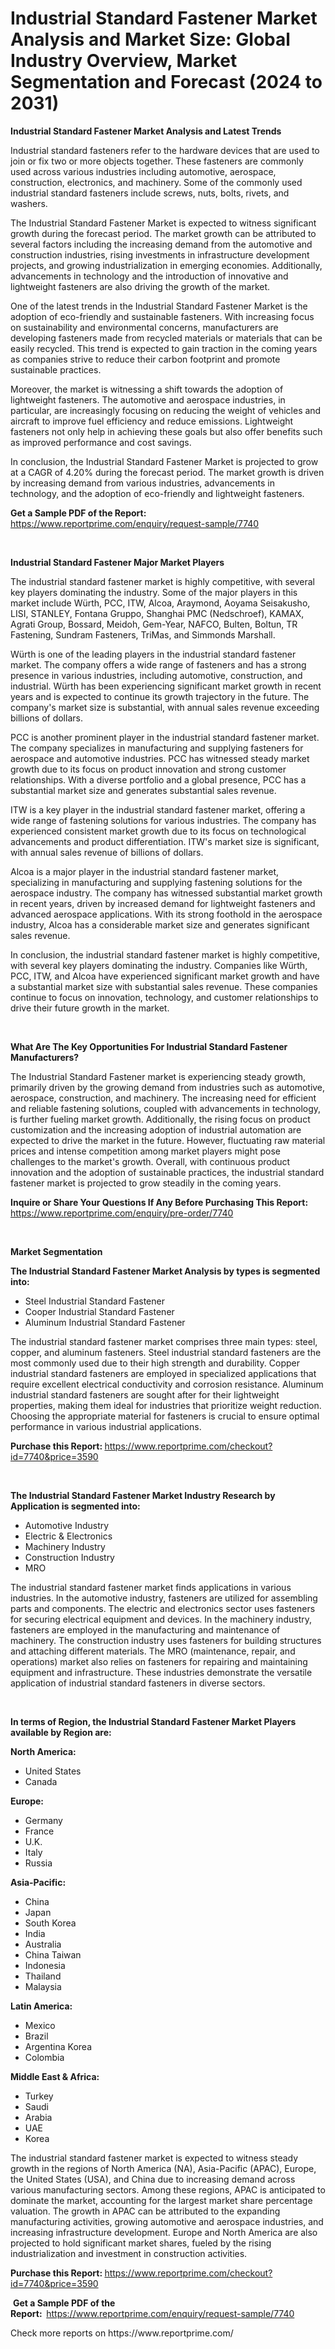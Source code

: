 <p><h1>Industrial Standard Fastener Market Analysis and Market Size: Global Industry Overview, Market Segmentation and Forecast (2024 to 2031)</h1></p><p><strong>Industrial Standard Fastener Market Analysis and Latest Trends</strong></p>
<p><p>Industrial standard fasteners refer to the hardware devices that are used to join or fix two or more objects together. These fasteners are commonly used across various industries including automotive, aerospace, construction, electronics, and machinery. Some of the commonly used industrial standard fasteners include screws, nuts, bolts, rivets, and washers.</p><p>The Industrial Standard Fastener Market is expected to witness significant growth during the forecast period. The market growth can be attributed to several factors including the increasing demand from the automotive and construction industries, rising investments in infrastructure development projects, and growing industrialization in emerging economies. Additionally, advancements in technology and the introduction of innovative and lightweight fasteners are also driving the growth of the market.</p><p>One of the latest trends in the Industrial Standard Fastener Market is the adoption of eco-friendly and sustainable fasteners. With increasing focus on sustainability and environmental concerns, manufacturers are developing fasteners made from recycled materials or materials that can be easily recycled. This trend is expected to gain traction in the coming years as companies strive to reduce their carbon footprint and promote sustainable practices.</p><p>Moreover, the market is witnessing a shift towards the adoption of lightweight fasteners. The automotive and aerospace industries, in particular, are increasingly focusing on reducing the weight of vehicles and aircraft to improve fuel efficiency and reduce emissions. Lightweight fasteners not only help in achieving these goals but also offer benefits such as improved performance and cost savings.</p><p>In conclusion, the Industrial Standard Fastener Market is projected to grow at a CAGR of 4.20% during the forecast period. The market growth is driven by increasing demand from various industries, advancements in technology, and the adoption of eco-friendly and lightweight fasteners.</p></p>
<p><strong>Get a Sample PDF of the Report:&nbsp;</strong> <a href="https://www.reportprime.com/enquiry/request-sample/7740">https://www.reportprime.com/enquiry/request-sample/7740</a></p>
<p>&nbsp;</p>
<p><strong>Industrial Standard Fastener Major Market Players</strong></p>
<p><p>The industrial standard fastener market is highly competitive, with several key players dominating the industry. Some of the major players in this market include Würth, PCC, ITW, Alcoa, Araymond, Aoyama Seisakusho, LISI, STANLEY, Fontana Gruppo, Shanghai PMC (Nedschroef), KAMAX, Agrati Group, Bossard, Meidoh, Gem-Year, NAFCO, Bulten, Boltun, TR Fastening, Sundram Fasteners, TriMas, and Simmonds Marshall.</p><p>Würth is one of the leading players in the industrial standard fastener market. The company offers a wide range of fasteners and has a strong presence in various industries, including automotive, construction, and industrial. Würth has been experiencing significant market growth in recent years and is expected to continue its growth trajectory in the future. The company's market size is substantial, with annual sales revenue exceeding billions of dollars.</p><p>PCC is another prominent player in the industrial standard fastener market. The company specializes in manufacturing and supplying fasteners for aerospace and automotive industries. PCC has witnessed steady market growth due to its focus on product innovation and strong customer relationships. With a diverse portfolio and a global presence, PCC has a substantial market size and generates substantial sales revenue.</p><p>ITW is a key player in the industrial standard fastener market, offering a wide range of fastening solutions for various industries. The company has experienced consistent market growth due to its focus on technological advancements and product differentiation. ITW's market size is significant, with annual sales revenue of billions of dollars.</p><p>Alcoa is a major player in the industrial standard fastener market, specializing in manufacturing and supplying fastening solutions for the aerospace industry. The company has witnessed substantial market growth in recent years, driven by increased demand for lightweight fasteners and advanced aerospace applications. With its strong foothold in the aerospace industry, Alcoa has a considerable market size and generates significant sales revenue.</p><p>In conclusion, the industrial standard fastener market is highly competitive, with several key players dominating the industry. Companies like Würth, PCC, ITW, and Alcoa have experienced significant market growth and have a substantial market size with substantial sales revenue. These companies continue to focus on innovation, technology, and customer relationships to drive their future growth in the market.</p></p>
<p>&nbsp;</p>
<p><strong>What Are The Key Opportunities For Industrial Standard Fastener Manufacturers?</strong></p>
<p><p>The Industrial Standard Fastener market is experiencing steady growth, primarily driven by the growing demand from industries such as automotive, aerospace, construction, and machinery. The increasing need for efficient and reliable fastening solutions, coupled with advancements in technology, is further fueling market growth. Additionally, the rising focus on product customization and the increasing adoption of industrial automation are expected to drive the market in the future. However, fluctuating raw material prices and intense competition among market players might pose challenges to the market's growth. Overall, with continuous product innovation and the adoption of sustainable practices, the industrial standard fastener market is projected to grow steadily in the coming years.</p></p>
<p><strong>Inquire or Share Your Questions If Any Before Purchasing This Report:</strong> <a href="https://www.reportprime.com/enquiry/pre-order/7740">https://www.reportprime.com/enquiry/pre-order/7740</a></p>
<p>&nbsp;</p>
<p><strong>Market Segmentation</strong></p>
<p><strong>The Industrial Standard Fastener Market Analysis by types is segmented into:</strong></p>
<p><ul><li>Steel Industrial Standard Fastener</li><li>Cooper Industrial Standard Fastener</li><li>Aluminum Industrial Standard Fastener</li></ul></p>
<p><p>The industrial standard fastener market comprises three main types: steel, copper, and aluminum fasteners. Steel industrial standard fasteners are the most commonly used due to their high strength and durability. Copper industrial standard fasteners are employed in specialized applications that require excellent electrical conductivity and corrosion resistance. Aluminum industrial standard fasteners are sought after for their lightweight properties, making them ideal for industries that prioritize weight reduction. Choosing the appropriate material for fasteners is crucial to ensure optimal performance in various industrial applications.</p></p>
<p><strong>Purchase this Report:&nbsp;</strong><a href="https://www.reportprime.com/checkout?id=7740&price=3590">https://www.reportprime.com/checkout?id=7740&price=3590</a></p>
<p>&nbsp;</p>
<p><strong>The Industrial Standard Fastener Market Industry Research by Application is segmented into:</strong></p>
<p><ul><li>Automotive Industry</li><li>Electric & Electronics</li><li>Machinery Industry</li><li>Construction Industry</li><li>MRO</li></ul></p>
<p><p>The industrial standard fastener market finds applications in various industries. In the automotive industry, fasteners are utilized for assembling parts and components. The electric and electronics sector uses fasteners for securing electrical equipment and devices. In the machinery industry, fasteners are employed in the manufacturing and maintenance of machinery. The construction industry uses fasteners for building structures and attaching different materials. The MRO (maintenance, repair, and operations) market also relies on fasteners for repairing and maintaining equipment and infrastructure. These industries demonstrate the versatile application of industrial standard fasteners in diverse sectors.</p></p>
<p>&nbsp;</p>
<p><strong>In terms of Region, the Industrial Standard Fastener Market Players available by Region are:</strong></p>
<p>
    <p> <strong> North America: </strong>
        <ul>
            <li>United States</li>
            <li>Canada</li>
        </ul>
        </p> 
    <p> <strong> Europe: </strong>
        <ul>
            <li>Germany</li>
            <li>France</li>
            <li>U.K.</li>
            <li>Italy</li>
            <li>Russia</li>
        </ul>
        </p> 
    <p> <strong> Asia-Pacific: </strong>
        <ul>
            <li>China</li>
            <li>Japan</li>
            <li>South Korea</li>
            <li>India</li>
            <li>Australia</li>
            <li>China Taiwan</li>
            <li>Indonesia</li>
            <li>Thailand</li>
            <li>Malaysia</li>
        </ul>
        </p> 
    <p> <strong> Latin America: </strong>
        <ul>
            <li>Mexico</li>
            <li>Brazil</li>
            <li>Argentina Korea</li>
            <li>Colombia</li>
        </ul>
        </p> 
    <p> <strong> Middle East & Africa: </strong>
        <ul>
            <li>Turkey</li>
            <li>Saudi</li>
            <li>Arabia</li>
            <li>UAE</li>
            <li>Korea</li>
        </ul>
    </p>
    </p>
<p><p>The industrial standard fastener market is expected to witness steady growth in the regions of North America (NA), Asia-Pacific (APAC), Europe, the United States (USA), and China due to increasing demand across various manufacturing sectors. Among these regions, APAC is anticipated to dominate the market, accounting for the largest market share percentage valuation. The growth in APAC can be attributed to the expanding manufacturing activities, growing automotive and aerospace industries, and increasing infrastructure development. Europe and North America are also projected to hold significant market shares, fueled by the rising industrialization and investment in construction activities.</p></p>
<p><strong>Purchase this Report: </strong><a href="https://www.reportprime.com/checkout?id=7740&price=3590">https://www.reportprime.com/checkout?id=7740&price=3590</a></p>
<p>&nbsp;<strong>Get a Sample PDF of the Report:&nbsp;&nbsp;</strong><a href="https://www.reportprime.com/enquiry/request-sample/7740">https://www.reportprime.com/enquiry/request-sample/7740</a></p>
<p><strong></strong></p>
<p>Check more reports on https://www.reportprime.com/</p>